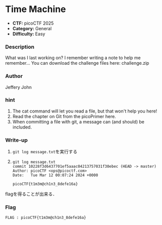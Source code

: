# Time Machine

- **CTF:** picoCTF 2025
- **Category:** General
- **Difficulty:** Easy

### Description

What was I last working on? I remember writing a note to help me remember...
You can download the challenge files here:
challenge.zip

### Author
Jeffery John

### hint
1. The cat command will let you read a file, but that won't help you here!
2. Read the chapter on Git from the picoPrimer here.
3. When committing a file with git, a message can (and should) be included.


### Write-up
1. ```git log message.txt```を実行する
2.
    ```
   git log message.txt
   commit 10228f3d6437701ef5aaac04213757031f30ebec (HEAD -> master)
   Author: picoCTF <ops@picoctf.com>
   Date:   Tue Mar 12 00:07:24 2024 +0000

    picoCTF{t1m3m@ch1n3_8defe16a}

   ```
flagを得ることが出来る．

### Flag
`FLAG : picoCTF{t1m3m@ch1n3_8defe16a}`
